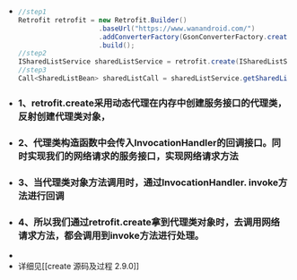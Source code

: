 - ```java
  //step1
  Retrofit retrofit = new Retrofit.Builder()
                      .baseUrl("https://www.wanandroid.com/")
                      .addConverterFactory(GsonConverterFactory.create(new Gson()))
                      .build();
  //step2
  ISharedListService sharedListService = retrofit.create(ISharedListService.class);
  //step3
  Call<SharedListBean> sharedListCall = sharedListService.getSharedList(2,1);
  ```
- ### 1、retrofit.create采用动态代理在内存中创建服务接口的代理类，反射创建代理类对象，
- ### 2、代理类构造函数中会传入InvocationHandler的回调接口。同时实现我们的网络请求的服务接口，实现网络请求方法
- ### 3、当代理类对象方法调用时，通过InvocationHandler. invoke方法进行回调
- ### 4、所以我们通过retrofit.create拿到代理类对象时，去调用网络请求方法，都会调用到invoke方法进行处理。
-
- 详细见[[create 源码及过程 2.9.0]]